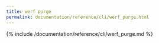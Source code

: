 ```yaml
---
title: werf purge
permalink: documentation/reference/cli/werf_purge.html
---
```


{% include /documentation/reference/cli/werf_purge.md %}
